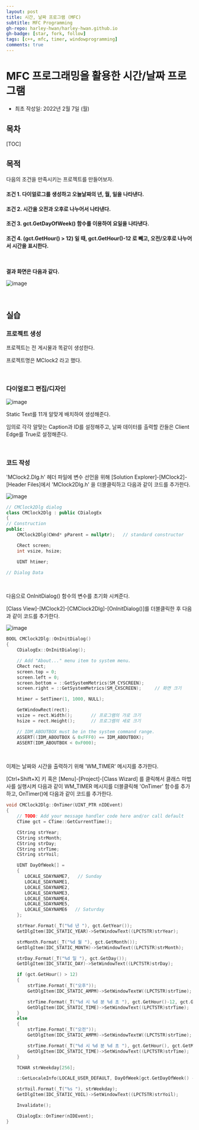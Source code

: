 ```yaml
---
layout: post
title: 시간, 날짜 프로그램 (MFC)
subtitle: MFC Programming
gh-repo: harley-hwan/harley-hwan.github.io
gh-badge: [star, fork, follow]
tags: [c++, mfc, timer, windowprogramming]
comments: true
---
```


# MFC 프로그래밍을 활용한 시간/날짜 프로그램 

- 최초 작성일: 2022년 2월 7일 (월)


## 목차

[TOC]

## 목적

다음의 조건을 만족시키는 프로젝트를 만들어보자.

#### 조건 1. 다이얼로그를 생성하고 오늘날짜의 년, 월, 일을 나타낸다.

#### 조건 2. 시간을 오전과 오후로 나누어서 나타낸다.

#### 조건 3. gct.GetDayOfWeek() 함수를 이용하여 요일을 나타낸다.

#### 조건 4. (gct.GetHour() > 12) 일 때, gct.GetHour()-12 로 빼고, 오전/오후로 나누어서 시간을 표시한다.

<br/>

<b>결과 화면은 다음과 같다.</b>

![image](https://user-images.githubusercontent.com/68185569/152734174-cf7b3c1d-5b58-4d35-91ae-f6c6e2a83230.png)

<br/>

## 실습

### 프로젝트 생성

프로젝트는 전 게시물과 똑같이 생성한다.

프로젝트명은 MClock2 라고 했다.

<br/>

### 다이얼로그 편집/디자인

![image](https://user-images.githubusercontent.com/68185569/152734507-2cab5c9d-7709-4fd8-86da-c77042ca568a.png)

Static Text를 11개 알맞게 배치하여 생성해준다. 

임의로 각각 알맞는 Caption과 ID를 설정해주고, 날짜 데이터를 출력할 칸들은 Client Edge를 True로 설정해준다.

<br/>

### 코드 작성

'MClock2.Dlg.h' 헤더 파일에 변수 선언을 위해 [Solution Explorer]-[MClock2]-[Header Files]에서 'MClock2Dlg.h' 을 더블클릭하고 다음과 같이 코드를 추가한다.

![image](https://user-images.githubusercontent.com/68185569/152735010-8171480e-1d46-467a-80bf-25f198c17e0c.png)

```c++
// CMClock2Dlg dialog
class CMClock2Dlg : public CDialogEx
{
// Construction
public:
	CMClock2Dlg(CWnd* pParent = nullptr);	// standard constructor

	CRect screen;
	int vsize, hsize;

	UINT htimer;

// Dialog Data
```

<br/>

다음으로 OnInitDialog() 함수의 변수를 초기화 시켜준다.

[Class View]-[MClock2]-[CMClock2Dlg]-[OnInitDialog()]를 더블클릭한 후 다음과 같이 코드를 추가한다.

![image](https://user-images.githubusercontent.com/68185569/152735134-267c3704-aede-41bc-81e6-9a5183134635.png)

```c++
BOOL CMClock2Dlg::OnInitDialog()
{
	CDialogEx::OnInitDialog();

	// Add "About..." menu item to system menu.
	CRect rect;
	screen.top = 0;
	screen.left = 0;
	screen.bottom = ::GetSystemMetrics(SM_CYSCREEN);
	screen.right = ::GetSystemMetrics(SM_CXSCREEN);		// 화면 크기

	htimer = SetTimer(1, 1000, NULL);

	GetWindowRect(rect);
	vsize = rect.Width();		// 프로그램의 가로 크기
	hsize = rect.Height();		// 프로그램의 세로 크기

	// IDM_ABOUTBOX must be in the system command range.
	ASSERT((IDM_ABOUTBOX & 0xFFF0) == IDM_ABOUTBOX);
	ASSERT(IDM_ABOUTBOX < 0xF000);
```

<br/>

이제는 날짜와 시간을 출력하기 위해 'WM_TIMER' 메시지를 추가한다.

[Ctrl+Shift+X] 키 혹은 [Menu]-[Project]-[Class Wizard] 를 클릭해서 클래스 마법사를 실행시켜 다음과 같이 WM_TIMER 메시지를 더블클릭해 'OnTimer' 함수를 추가하고, OnTimer()에 다음과 같이 코드를 추가한다.


```c++
void CMClock2Dlg::OnTimer(UINT_PTR nIDEvent)
{
	// TODO: Add your message handler code here and/or call default
	CTime gct = CTime::GetCurrentTime();

	CString strYear;
	CString strMonth;
	CString strDay;
	CString strTime;
	CString strYoil;

	UINT DayOfWeek[] =
	{
	   LOCALE_SDAYNAME7,   // Sunday
	   LOCALE_SDAYNAME1,
	   LOCALE_SDAYNAME2,
	   LOCALE_SDAYNAME3,
	   LOCALE_SDAYNAME4,
	   LOCALE_SDAYNAME5,
	   LOCALE_SDAYNAME6   // Saturday
	};

	strYear.Format(_T("%d 년 "), gct.GetYear());
	GetDlgItem(IDC_STATIC_YEAR)->SetWindowText((LPCTSTR)strYear);

	strMonth.Format(_T("%d 월 "), gct.GetMonth());
	GetDlgItem(IDC_STATIC_MONTH)->SetWindowText((LPCTSTR)strMonth);

	strDay.Format(_T("%d 일 "), gct.GetDay());
	GetDlgItem(IDC_STATIC_DAY)->SetWindowText((LPCTSTR)strDay);

	if (gct.GetHour() > 12) 
	{
		strTime.Format(_T("오후"));
		GetDlgItem(IDC_STATIC_AMPM)->SetWindowTextW((LPCTSTR)strTime);

		strTime.Format(_T("%d 시 %d 분 %d 초 "), gct.GetHour()-12, gct.GetMinute(), gct.GetSecond());
		GetDlgItem(IDC_STATIC_TIME)->SetWindowText((LPCTSTR)strTime);
	}
	else
	{
		strTime.Format(_T("오전"));
		GetDlgItem(IDC_STATIC_AMPM)->SetWindowTextW((LPCTSTR)strTime);

		strTime.Format(_T("%d 시 %d 분 %d 초 "), gct.GetHour(), gct.GetMinute(), gct.GetSecond());
		GetDlgItem(IDC_STATIC_TIME)->SetWindowText((LPCTSTR)strTime);
	}

	TCHAR strWeekday[256];

	::GetLocaleInfo(LOCALE_USER_DEFAULT, DayOfWeek[gct.GetDayOfWeek() - 1], strWeekday, sizeof(strWeekday));

	strYoil.Format(_T("%s "), strWeekday);
	GetDlgItem(IDC_STATIC_YOIL)->SetWindowText((LPCTSTR)strYoil);

	Invalidate();

	CDialogEx::OnTimer(nIDEvent);
}

```
<br/>
